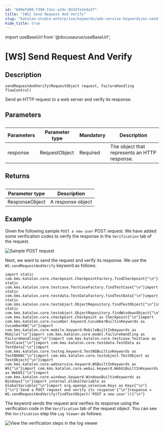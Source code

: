 ```yaml
---
id: "698efd80-f398-11ec-a2dc-0242fe3e4a3f"
title: "[WS] Send Request And Verify"
slug: "katalon-studio-enterprise/keywords/web-service-keywords/ws-send-request-and-verify"
hide_title: true
---
```

import useBaseUrl from '@docusaurus/useBaseUrl';


# <a id="concept-4409" class="anchor_top_offset"/><a id="ariaid-title1" class="anchor_top_offset"/>[WS] Send Request And Verify


## Description

<p xmlns="http://www.w3.org/1999/xhtml" className="p"><code className="ph codeph">sendRequestAndVerify(RequestObject request, FailureHandling  flowControl)</code></p> 
<p xmlns="http://www.w3.org/1999/xhtml" className="p">Send an HTTP request to a web server and verify its response.</p> 

## Parameters

<div xmlns="http://www.w3.org/1999/xhtml" className="p"><table className="table"><caption /><colgroup><col style={{width: '25%'}} /><col style={{width: '25%'}} /><col style={{width: '25%'}} /><col style={{width: '25%'}} /></colgroup><thead className="thead"><tr className><th className="entry anchor_top_offset" id="concept-4409__entry__1">Parameters</th><th className="entry anchor_top_offset" id="concept-4409__entry__2">Parameter type </th><th className="entry anchor_top_offset" id="concept-4409__entry__3">Mandatory	</th><th className="entry anchor_top_offset" id="concept-4409__entry__4">Description</th></tr></thead><tbody className="tbody"><tr className><td className="entry" headers="concept-4409__entry__1 concept-4409__entry__2 concept-4409__entry__3 concept-4409__entry__4 ">response</td><td className="entry" headers="concept-4409__entry__1 concept-4409__entry__2 concept-4409__entry__3 concept-4409__entry__4 ">RequestObject</td><td className="entry" headers="concept-4409__entry__1 concept-4409__entry__2 concept-4409__entry__3 concept-4409__entry__4 ">Required </td><td className="entry" headers="concept-4409__entry__1 concept-4409__entry__2 concept-4409__entry__3 concept-4409__entry__4 ">The object that represents an HTTP response.</td></tr></tbody></table></div>

## Returns

<div xmlns="http://www.w3.org/1999/xhtml" className="p"><table className="table"><caption /><colgroup><col style={{width: '50%'}} /><col style={{width: '50%'}} /></colgroup><thead className="thead"><tr className><th className="entry anchor_top_offset" id="concept-4409__entry__9">Parameter type</th><th className="entry anchor_top_offset" id="concept-4409__entry__10">	Description</th></tr></thead><tbody className="tbody"><tr className><td className="entry" headers="concept-4409__entry__9 concept-4409__entry__10 ">ResponseObject</td><td className="entry" headers="concept-4409__entry__9 concept-4409__entry__10 ">A response object</td></tr></tbody></table></div>

## Example

<p xmlns="http://www.w3.org/1999/xhtml" className="p">Given the following sample <code className="ph codeph">POST a new user</code> POST request. We have added some verification codes to verify the response in the <code className="ph codeph">Verification</code> tab of the request.</p> 
<p xmlns="http://www.w3.org/1999/xhtml" className="p"><img className="image" src={useBaseUrl("/699936b0-f398-11ec-a2dc-0242fe3e4a3f.png")} alt="Sample POST request" /></p> 
<div xmlns="http://www.w3.org/1999/xhtml" className="p">Next, we want to send the request and verify its response. We use the  <code className="ph codeph">WS.sendRequestAndVerify</code> keyword as follows:<pre className="pre codeblock"><code>import static com.kms.katalon.core.checkpoint.CheckpointFactory.findCheckpoint{"\n"}import static com.kms.katalon.core.testcase.TestCaseFactory.findTestCase{"\n"}import static com.kms.katalon.core.testdata.TestDataFactory.findTestData{"\n"}import static com.kms.katalon.core.testobject.ObjectRepository.findTestObject{"\n"}import static com.kms.katalon.core.testobject.ObjectRepository.findWindowsObject{"\n"}import com.kms.katalon.core.checkpoint.Checkpoint as Checkpoint{"\n"}import com.kms.katalon.core.cucumber.keyword.CucumberBuiltinKeywords as CucumberKW{"\n"}import com.kms.katalon.core.mobile.keyword.MobileBuiltInKeywords as Mobile{"\n"}import com.kms.katalon.core.model.FailureHandling as FailureHandling{"\n"}import com.kms.katalon.core.testcase.TestCase as TestCase{"\n"}import com.kms.katalon.core.testdata.TestData as TestData{"\n"}import com.kms.katalon.core.testng.keyword.TestNGBuiltinKeywords as TestNGKW{"\n"}import com.kms.katalon.core.testobject.TestObject as TestObject{"\n"}import com.kms.katalon.core.webservice.keyword.WSBuiltInKeywords as WS{"\n"}import com.kms.katalon.core.webui.keyword.WebUiBuiltInKeywords as WebUI{"\n"}import com.kms.katalon.core.windows.keyword.WindowsBuiltinKeywords as Windows{"\n"}import internal.GlobalVariable as GlobalVariable{"\n"}import org.openqa.selenium.Keys as Keys{"\n"}{"\n"}'Send a POST request and verify its response'{"\n"}response = WS.sendRequestAndVerify(findTestObject('POST a new user')){"\n"}</code></pre>
</div>
<p xmlns="http://www.w3.org/1999/xhtml" className="p">The keyword sends the request and verifies its response using the verification code in the <code className="ph codeph">Verification</code> tab of the request object. You can see the <code className="ph codeph">Verification</code> step the <code className="ph codeph">Log Viewer</code> as follows:</p> 
<p xmlns="http://www.w3.org/1999/xhtml" className="p"><img className="image" src={useBaseUrl("/69733820-f398-11ec-a2dc-0242fe3e4a3f.png")} alt="View the verification steps in the log viewer" /></p> 
